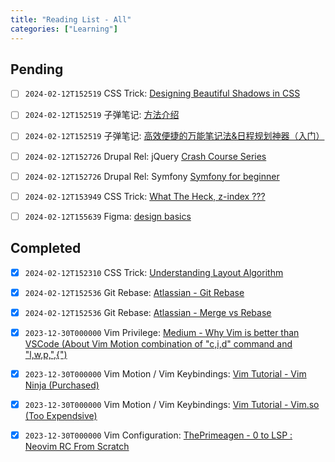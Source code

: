 ```yaml
---
title: "Reading List - All"
categories: ["Learning"]
---
```






## Pending
- [ ] `2024-02-12T152519` CSS Trick: [Designing Beautiful Shadows in CSS](https://www.joshwcomeau.com/css/designing-shadows/)
- [ ] `2024-02-12T152519` 子弹笔记: [方法介绍](https://zhuanlan.zhihu.com/p/87612890)
- [ ] `2024-02-12T152519` 子弹笔记: [高效便捷的万能笔记法&日程规划神器（入门）](https://zhuanlan.zhihu.com/p/111703197)
- [ ] `2024-02-12T152726` Drupal Rel: jQuery [Crash Course Series](https://www.youtube.com/watch?v=3nrLc_JOF7k&list=PLgT1LClcgVzFMNgCvv2ar0ZEg_ORBv2bw)
- [ ] `2024-02-12T152726` Drupal Rel: Symfony [Symfony for beginner](https://www.youtube.com/watch?v=QPky3r2prEI)
- [ ] `2024-02-12T153949` CSS Trick: [What The Heck, z-index ???](https://www.joshwcomeau.com/css/stacking-contexts/)
- [ ] `2024-02-12T155639` Figma: [design basics](https://www.figma.com/resource-library/design-basics/)





## Completed



- [x] `2024-02-12T152310` CSS Trick: [Understanding Layout Algorithm](https://www.joshwcomeau.com/css/understanding-layout-algorithms/)
- [x] `2024-02-12T152536` Git Rebase: [Atlassian - Git Rebase](https://www.atlassian.com/git/tutorials/rewriting-history/git-rebase)
- [x] `2024-02-12T152536` Git Rebase: [Atlassian - Merge vs Rebase](https://www.atlassian.com/git/tutorials/merging-vs-rebasing)
- [x] `2023-12-30T000000` Vim Privilege: [Medium - Why Vim is better than VSCode (About Vim Motion combination of "c,i,d" command and "l,w,p,",{")](https://sean-warman.medium.com/why-vim-is-better-than-vscode-d09e2355eb37)
- [x] `2023-12-30T000000` Vim Motion / Vim Keybindings: [Vim Tutorial - Vim Ninja (Purchased)](https://www.vimninja.com/)
- [x] `2023-12-30T000000` Vim Motion / Vim Keybindings: [Vim Tutorial - Vim.so (Too Expendsive)](https://www.learnvim.com/)
- [x] `2023-12-30T000000` Vim Configuration: [ThePrimeagen - 0 to LSP : Neovim RC From Scratch](https://www.youtube.com/watch?v=w7i4amO_zaE&t=1s)



